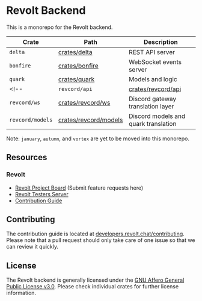 # Revolt Backend

This is a monorepo for the Revolt backend.

| Crate            | Path                                           | Description                          |
| ---------------- | ---------------------------------------------- | ------------------------------------ |
| `delta`          | [crates/delta](crates/delta)                   | REST API server                      |
| `bonfire`        | [crates/bonfire](crates/bonfire)               | WebSocket events server              |
| `quark`          | [crates/quark](crates/quark)                   | Models and logic                     |
<!--| `revcord/api`    | [crates/revcord/api](crates/revcord/api)       | Discord REST translation layer       |
| `revcord/ws`     | [crates/revcord/ws](crates/revcord/ws)         | Discord gateway translation layer    |
| `revcord/models` | [crates/revcord/models](crates/revcord/models) | Discord models and quark translation |-->

Note: `january`, `autumn`, and `vortex` are yet to be moved into this monorepo.

## Resources

### Revolt

- [Revolt Project Board](https://github.com/revoltchat/revolt/discussions) (Submit feature requests here)
- [Revolt Testers Server](https://app.revolt.chat/invite/Testers)
- [Contribution Guide](https://developers.revolt.chat/contributing)

## Contributing

The contribution guide is located at [developers.revolt.chat/contributing](https://developers.revolt.chat/contributing).
Please note that a pull request should only take care of one issue so that we can review it quickly.

## License

The Revolt backend is generally licensed under the [GNU Affero General Public License v3.0](https://github.com/revoltchat/backend/blob/master/LICENSE). Please check individual crates for further license information.
